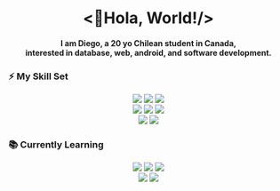 <!--
**db-poblete/db-poblete** is a ✨ _special_ ✨ repository because its `README.md` (this file) appears on your GitHub profile.

Here are some ideas to get you started:

- 🔭 I’m currently working on ...
- 🌱 I’m currently learning ...
- 👯 I’m looking to collaborate on ...
- 🤔 I’m looking for help with ...
- 💬 Ask me about ...
- 📫 How to reach me: ...
- 😄 Pronouns: ...
- ⚡ Fun fact: ...
-->
<div align="center">
  
  <h1><👋Hola, World!/></h1>
  
  <h4>I am Diego, a 20 yo Chilean student in Canada,</br>  
  interested in database, web, android, and software development.</h4>

</div>

<h3>⚡ My Skill Set</h3>

<div display="inline" align="center">

  <img src="https://img.shields.io/badge/C%23-39019A?style=for-the-badge&logo=csharp&logoColor=white" />
  <img src="https://img.shields.io/badge/Java-F89820?style=for-the-badge&logo=java&logoColor=white" />
  <img src="https://img.shields.io/badge/Python-376D9B?style=for-the-badge&logo=python&logoColor=white" />
  </br>
  <img src="https://img.shields.io/badge/JavaScript-F0DB4E?style=for-the-badge&logo=javascript&logoColor=white" />
  <img src="https://img.shields.io/badge/Node.js-43853D?style=for-the-badge&logo=node.js&logoColor=white" />
  <img src="https://img.shields.io/badge/Express.js-404D59?style=for-the-badge&logo=express&logoColor=white" />
  </br>
  <img src="https://img.shields.io/badge/Oracle-E51D20?style=for-the-badge&logo=oracle&logoColor=white" />
  <img src="https://img.shields.io/badge/MongoDB-50B241?style=for-the-badge&logo=mongodb&logoColor=white" />
  
</div>

<h3>📚 Currently Learning</h3>

<div display="inline" align="center">
  
  <img src="https://img.shields.io/badge/Kotlin-806FE2?style=for-the-badge&logo=kotlin&logoColor=white" />
  <img src="https://img.shields.io/badge/AndroidStudio-3DDB84?style=for-the-badge&logo=androidstudio&logoColor=white" />
  <img src="https://img.shields.io/badge/C++-669ad3?style=for-the-badge&logo=cplusplus&logoColor=white" />
  </br>
  <img src="https://img.shields.io/badge/TensorFlow-FF8400?style=for-the-badge&logo=tensorflow&logoColor=white" />
  <img src="https://img.shields.io/badge/OpenCV-FF0101?style=for-the-badge&logo=opencv&logoColor=white" />
  
</div>
